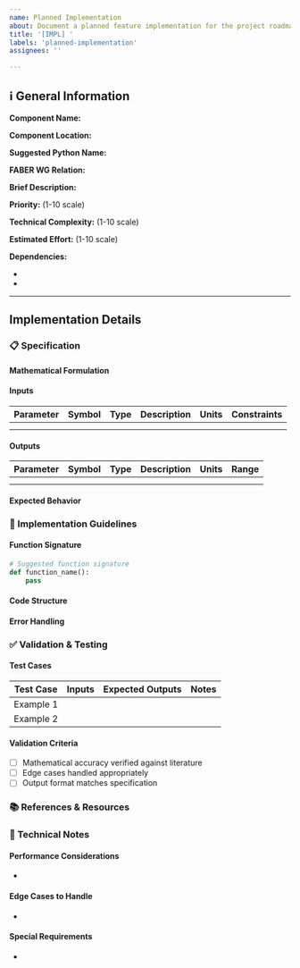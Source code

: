 ```yaml
---
name: Planned Implementation
about: Document a planned feature implementation for the project roadmap
title: '[IMPL] '
labels: 'planned-implementation'
assignees: ''

---
```


<!-- All comments do not appear in the rendered issue and does not need to be removed -->

## ℹ️ General Information

<!-- This section reflects current planning -->

**Component Name:**

**Component Location:**

**Suggested Python Name:**

**FABER WG Relation:**

**Brief Description:**

**Priority:** (1-10 scale)

**Technical Complexity:** (1-10 scale)

**Estimated Effort:** (1-10 scale)

**Dependencies:**

-
-

---

## Implementation Details

### 📋 Specification

#### Mathematical Formulation
<!-- Describe algorithms, equations, and mathematical relationships -->

#### Inputs
<!-- List and describe all required inputs -->
| Parameter | Symbol | Type | Description | Units | Constraints |
|-----------|--------|------|-------------|-------|-------------|
|           |        |      |             |       |             |
|           |        |      |             |       |             |

#### Outputs
<!-- List and describe expected outputs -->
| Parameter | Symbol | Type | Description | Units | Range |
|-----------|--------|------|-------------|-------|-------|
|           |        |      |             |       |       |
|           |        |      |             |       |       |

#### Expected Behavior
<!-- Describe the expected behavior, step-by-step process -->

### 🔧 Implementation Guidelines

#### Function Signature

```python
# Suggested function signature
def function_name():
    pass
```

#### Code Structure

<!-- Suggestions for implementation approach -->

#### Error Handling

<!-- Required error handling and validation -->

### ✅ Validation & Testing

#### Test Cases

<!-- Provide specific test cases with expected results -->

| Test Case | Inputs | Expected Outputs | Notes |
|-----------|--------|------------------|-------|
| Example 1 | | | |
| Example 2 | | | |

#### Validation Criteria

<!-- How to validate the implementation is correct -->

- [ ] Mathematical accuracy verified against literature
- [ ] Edge cases handled appropriately
- [ ] Output format matches specification

### 📚 References & Resources

<!-- Literature, papers, existing implementations, theory -->

### 📝 Technical Notes

<!-- Special considerations, performance requirements, edge cases -->

#### Performance Considerations

-

#### Edge Cases to Handle

-

#### Special Requirements

-
